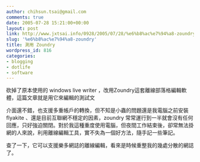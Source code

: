 ```yaml
---
author: chihsun.tsai@gmail.com
comments: true
date: 2005-07-28 15:21:00+00:00
layout: post
link: http://www.jxtsai.info/0928/2005/07/28/%e6%b8%ac%e7%94%a8-zoundry/
slug: '%e6%b8%ac%e7%94%a8-zoundry'
title: 測用 Zoundry
wordpress_id: 816
categories:
- blogging
- dotlife
- software
---
```


砍掉了原本使用的 windows live writer ，改用Zoundry這套離線部落格編輯軟體，這篇文章就是用它來編輯的測試文  
  
介面還不錯，也支援多重帳戶的轉換，但不知是小蟲的問題還是我電腦之前安裝flyakite 、還是目前互聯網不穩定的因素，zoundry 常常運行到一半就會沒有任何回應，只好強迫關閉。對於我這種重度使用電腦，但夜間工作結束後，卻常無法掛網的人來說，利用離線編輯工具，實不失為一個好方法，隨手記一些筆記。  
  
查了一下，它可以支援樂多網誌的離線編輯，看來是時候重整我的幾處分散的網誌了。  

